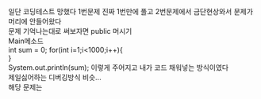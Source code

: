 일단 코딩테스트 망했다
1번문제 진짜 1번만에 풀고
2번문제에서 금단현상와서 문제가 머리에 안들어왔다  
문제 기억나는대로 써보자면
public 머시기  
	Main메소드  
	int sum = 0;
	 for(int i=1;i<1000;i++){  
	 }  
	 System.out.println(sum);
이렇게 주어지고 내가 코드 채워넣는 방식이였다  
제일싫어하는 디버깅방식 비슷...  
해당 문제는 